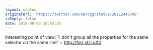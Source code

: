 ```yaml
---
layout: status
originalUrl: 'https://twitter.com/marcgg/status/20212446708'
isReply: false
date: 2010-08-03 10:43:35
---
```


Interesting point of view: "I don't group all the properties for the same selector on the same line" ~ http://forr.st/~uX4
